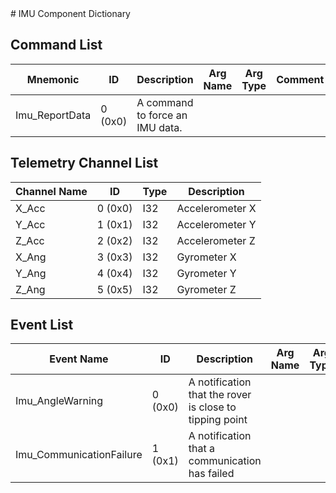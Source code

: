 <title>IMU Component Dictionary</title>
# IMU Component Dictionary


## Command List

|Mnemonic|ID|Description|Arg Name|Arg Type|Comment
|---|---|---|---|---|---|
|Imu_ReportData|0 (0x0)|A command to force an IMU data.| | |

## Telemetry Channel List

|Channel Name|ID|Type|Description|
|---|---|---|---|
|X_Acc|0 (0x0)|I32|Accelerometer X|
|Y_Acc|1 (0x1)|I32|Accelerometer Y|
|Z_Acc|2 (0x2)|I32|Accelerometer Z|
|X_Ang|3 (0x3)|I32|Gyrometer X|
|Y_Ang|4 (0x4)|I32|Gyrometer Y|
|Z_Ang|5 (0x5)|I32|Gyrometer Z|

## Event List

|Event Name|ID|Description|Arg Name|Arg Type|Arg Size|Description
|---|---|---|---|---|---|---|
|Imu_AngleWarning|0 (0x0)|A notification that the rover is close to tipping point| | | | |
|Imu_CommunicationFailure|1 (0x1)|A notification that a communication has failed| | | | |
